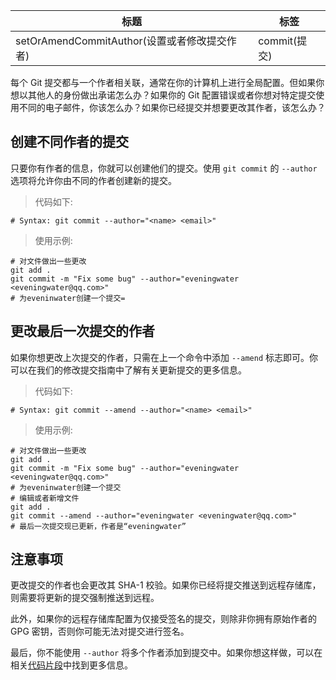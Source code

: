 | 标题                                         | 标签         |
| -------------------------------------------- | ------------ |
| setOrAmendCommitAuthor(设置或者修改提交作者) | commit(提交) |

每个 Git 提交都与一个作者相关联，通常在你的计算机上进行全局配置。但如果你想以其他人的身份做出承诺怎么办？如果你的 Git 配置错误或者你想对特定提交使用不同的电子邮件，你该怎么办？如果你已经提交并想要更改其作者，该怎么办？

## 创建不同作者的提交

只要你有作者的信息，你就可以创建他们的提交。使用 `git commit` 的 `--author` 选项将允许你由不同的作者创建新的提交。

> 代码如下:

```shell
# Syntax: git commit --author="<name> <email>"
```

> 使用示例:

```shell
# 对文件做出一些更改
git add .
git commit -m "Fix some bug" --author="eveningwater <eveningwater@qq.com>"
# 为eveninwater创建一个提交=
```

## 更改最后一次提交的作者

如果你想更改上次提交的作者，只需在上一个命令中添加 `--amend` 标志即可。你可以在我们的修改提交指南中了解有关更新提交的更多信息。

> 代码如下:

```shell
# Syntax: git commit --amend --author="<name> <email>"
```

> 使用示例:

```shell
# 对文件做出一些更改
git add .
git commit -m "Fix some bug" --author="eveningwater <eveningwater@qq.com>"
# 为eveninwater创建一个提交
# 编辑或者新增文件
git add .
git commit --amend --author="eveningwater <eveningwater@qq.com>"
# 最后一次提交现已更新，作者是“eveningwater”
```

## 注意事项

更改提交的作者也会更改其 SHA-1 校验。如果你已经将提交推送到远程存储库，则需要将更新的提交强制推送到远程。

此外，如果你的远程存储库配置为仅接受签名的提交，则除非你拥有原始作者的 GPG 密钥，否则你可能无法对提交进行签名。

最后，你不能使用 `--author` 将多个作者添加到提交中。如果你想这样做，可以在相关[代码片段](codes/git/githubCoAuthors.md)中找到更多信息。
